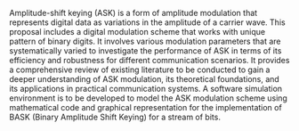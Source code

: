 Amplitude-shift keying (ASK) is a form of amplitude modulation that represents digital data as variations in the amplitude of a carrier wave. This proposal includes a digital modulation scheme that works with unique pattern of binary digits. It involves various modulation parameters that are systematically varied to investigate the performance of ASK in terms of its efficiency and robustness for different communication scenarios. It provides a comprehensive review of existing literature to be conducted to gain a deeper understanding of ASK modulation, its theoretical foundations, and its applications in practical communication systems. A software simulation environment is to be developed to model the ASK modulation scheme using mathematical code and graphical representation for the implementation of BASK (Binary Amplitude Shift Keying) for a stream of bits.
